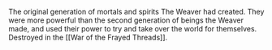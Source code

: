 The original generation of mortals and spirits The Weaver had created. They were more powerful than the second generation of beings the Weaver made, and used their power to try and take over the world for themselves. Destroyed in the [[War of the Frayed Threads]].